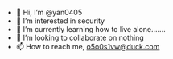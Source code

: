 - 👋 Hi, I’m @yan0405
- 👀 I’m interested in security
- 🌱 I’m currently learning how to live alone.......
- 💞️ I’m looking to collaborate on nothing
- 📫 How to reach me, o5o0s1vw@duck.com

<!---
yan0405/yan0405 is a ✨ special ✨ repository because its `README.md` (this file) appears on your GitHub profile.
You can click the Preview link to take a look at your changes.
--->

